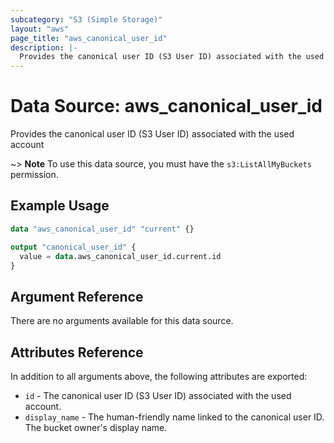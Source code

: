 ```yaml
---
subcategory: "S3 (Simple Storage)"
layout: "aws"
page_title: "aws_canonical_user_id"
description: |-
  Provides the canonical user ID (S3 User ID) associated with the used account.
---
```


# Data Source: aws_canonical_user_id

Provides the canonical user ID (S3 User ID) associated with the used account

~> **Note** To use this data source, you must have the `s3:ListAllMyBuckets` permission.

## Example Usage

```terraform
data "aws_canonical_user_id" "current" {}

output "canonical_user_id" {
  value = data.aws_canonical_user_id.current.id
}
```

## Argument Reference

There are no arguments available for this data source.

## Attributes Reference

In addition to all arguments above, the following attributes are exported:

* `id` - The canonical user ID (S3 User ID) associated with the used account.
* `display_name` - The human-friendly name linked to the canonical user ID. The bucket owner's display name.
